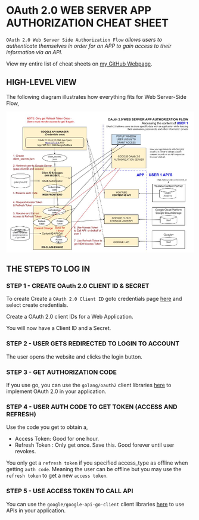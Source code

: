 # OAuth 2.0 WEB SERVER APP AUTHORIZATION CHEAT SHEET

`OAuth 2.0 Web Server Side Authorization Flow` _allows users to authenticate
themselves in order for an APP to gain access to their information via an API._

View my entire list of cheat sheets on
[my GitHub Webpage](https://jeffdecola.github.io/my-cheat-sheets/).

## HIGH-LEVEL VIEW

The following diagram illustrates how everything fits for
Web Server-Side Flow,

![IMAGE - OAuth 2.0 Web Server APP Authorization Flow - IMAGE](../../../../../docs/pics/OAuth-2.0-web-server-app-authorization-flow.jpg)

## THE STEPS TO LOG IN

### STEP 1 - CREATE OAuth 2.0 CLIENT ID & SECRET

To create Create a `OAuth 2.0 Client ID` goto credentials page
[here](https://console.developers.google.com/projectselector/apis/credentials)
and select create credentials.

Create a OAuth 2.0 client IDs for a Web Application.

You will now have a Client ID and a Secret.

### STEP 2 - USER GETS REDIRECTED TO LOGIN TO ACCOUNT

The user opens the website and clicks the login button.

### STEP 3 - GET AUTHORIZATION CODE

If you use go, you can use the `golang/oauth2` client libraries
[here](https://github.com/golang/oauth2)
to implement OAuth 2.0 in your application.

### STEP 4 - USER AUTH CODE TO GET TOKEN (ACCESS AND REFRESH)

Use the code you get to obtain a,

* Access Token: Good for one hour.
* Refresh Token : Only get once. Save this. Good forever until user revokes.

You only get a `refresh token` if you specified
access_type as offline when getting `auth code`.  Meaning
the user can be offline but you may use the `refresh token` to
get a new `access token`.

### STEP 5 - USE ACCESS TOKEN TO CALL API

You can use the `google/google-api-go-client` client libraries
[here](https://github.com/google/google-api-go-client)
to use APIs in your application.
